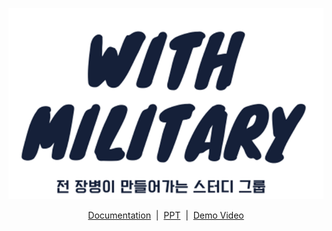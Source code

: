 <p align="center"><a href="#">
<img src="https://github.com/SungjunIm/feature/blob/main/images/LOGO_5.png"></a> 
</p>
<p align="center">
    <a href="https://docs.codesquare.space">Documentation</a>&nbsp;&nbsp;|&nbsp;&nbsp;<a href="https://github.com/osamhack2020/WEB_CodeSquare_AmongUs/tree/master/PPT">PPT</a>&nbsp;&nbsp;|&nbsp;&nbsp;<a href="https://youtu.be/ilhsXxxd2V0">Demo Video</a>

</p>
